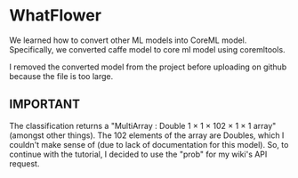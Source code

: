 # WhatFlower

We learned how to convert other ML models into CoreML model. Specifically, we converted caffe model to core ml model using coremltools.

I removed the converted model from the project before uploading on github because the file is too large. 


## IMPORTANT
The classification returns a "MultiArray : Double 1 × 1 × 102 × 1 × 1 array" (amongst other things). 
The 102 elements of the array are Doubles, which I couldn't make sense of (due to lack of documentation for this model).
So, to continue with the tutorial, I decided to use the "prob" for my wiki's API request.


